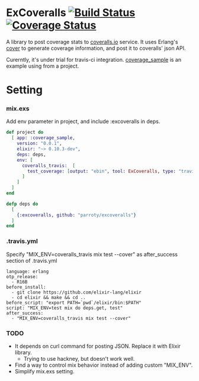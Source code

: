 ExCoveralls [![Build Status](https://secure.travis-ci.org/parroty/excoveralls.png?branch=master "Build Status")](http://travis-ci.org/parroty/excoveralls) [![Coverage Status](https://coveralls.io/repos/parroty/excoveralls/badge.png?branch=master)](https://coveralls.io/r/parroty/excoveralls?branch=master)
============

A library to post coverage stats to [coveralls.io](https://coveralls.io/) service.
It uses Erlang's [cover](http://www.erlang.org/doc/man/cover.html) to generate coverage information, and post it to coveralls' json API.

Curerntly, it's under trial for travis-ci integration. [coverage_sample](https://github.com/parroty/coverage_sample) is an example using from a project.

# Setting
### mix.exs
Add env parameter in project, and include :excoveralls in deps.

```elixir
def project do
  [ app: :coverage_sample,
    version: "0.0.1",
    elixir: "~> 0.10.3-dev",
    deps: deps,
    env: [
      coveralls_travis:  [
        test_coverage: [output: "ebin", tool: ExCoveralls, type: "travis"]
      ]
    ]
  ]
end

defp deps do
  [
    {:excoveralls, github: "parroty/excoveralls"}
  ]
end
```

### .travis.yml
Specify "MIX_ENV=coveralls_travis mix test --cover" as after_success section of .travis.yml

```
language: erlang
otp_release:
  - R16B
before_install:
  - git clone https://github.com/elixir-lang/elixir
  - cd elixir && make && cd ..
before_script: "export PATH=`pwd`/elixir/bin:$PATH"
script: "MIX_ENV=test mix do deps.get, test"
after_success:
  - "MIX_ENV=coveralls_travis mix test --cover"
```

### TODO
- It depends on curl command for posting JSON. Replace it with Elixir library.
  - Trying to use hackney, but doesn't work well.
- Find a way to control mix behavior instead of adding custom "MIX_ENV".
- Simplify mix.exs setting.
